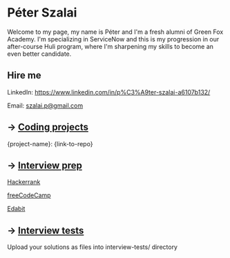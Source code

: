 # Péter  Szalai

Welcome to my page, my name is Péter and I'm a fresh alumni of Green Fox Academy. I'm specializing in ServiceNow and this is my progression in our after-course Huli program, where I'm sharpening my skills to become an even better candidate.

## Hire me
LinkedIn: https://www.linkedin.com/in/p%C3%A9ter-szalai-a6107b132/

Email: szalai.p@gmail.com

## &rarr; [Coding projects](https://github.com/green-fox-academy/definitions/tree/master/project-phase/huli/coding-projects)
{project-name}: {link-to-repo}

## &rarr; [Interview prep](https://github.com/green-fox-academy/teaching-materials/tree/master/interview)

[Hackerrank](https://www.hackerrank.com/szalai_p)

[freeCodeCamp](https://www.freecodecamp.org/fcc2758f637-490b-46f4-b537-9fbd7a2e1ddd)

[Edabit](https://edabit.com/user/nFbmNzMQ38TncmfQX)

## &rarr; [Interview tests](https://github.com/green-fox-academy/teaching-materials/tree/master/project-phase/tech-interview-tests)
Upload your solutions as files into interview-tests/ directory


